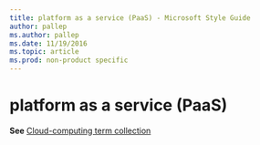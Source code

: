```yaml
---
title: platform as a service (PaaS) - Microsoft Style Guide
author: pallep
ms.author: pallep
ms.date: 11/19/2016
ms.topic: article
ms.prod: non-product specific
---
```


# platform as a service (PaaS)

**See** [Cloud-computing term collection](/style-guide/a-z-word-list-term-collections/term-collections/cloud-computing-terms)
